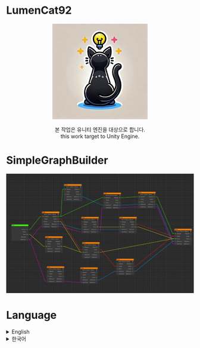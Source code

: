 # LumenCat92
<div align="center">

![LumenCat92.jpg](https://github.com/lumenCat92/SimpleGraphBuilder/blob/main/Image/LumenCat92.jpg)

본 작업은 유니티 엔진을 대상으로 합니다.  
this work target to Unity Engine.
</div>

# SimpleGraphBuilder
![Whatadis.jpg](https://github.com/lumenCat92/SimpleGraphBuilder/blob/main/Image/Whatadis.jpg)

# Language
<details>
<summary>English</summary>

# How Can Install This?

This supports installing packages through the Unity Package Manager using Git addresses.(Recommand)
![How_To_Install.gif](https://github.com/lumenCat92/SimpleGraphBuilder/blob/main/Image/How_To_Install.gif)

or U Can also just Download this to Assets Folder in your unity project.

# What is This?

![Whatadis.jpg](https://github.com/lumenCat92/SimpleGraphBuilder/blob/main/Image/Whatadis.jpg)
This tool allows you to effortlessly create graph structures based on your custom designs. You can easily define graphs, nodes, and the various connection types between those nodes.

# Where Can Use This?

To Every visualize connection between object to object.

# Why Should Use This?

There is a problem that working with object connections using tools like Excel is not intuitive.
This project aims to enable users to easily create graph structures and visualize object connections, and to make it easy to create other custom functions by understanding the structure of Node, NodeGraph, and NodeConnection.

# How to Use This?

1. Create a NodeGraph: 
    Go to "Create" -> "NodeGraph" -> "NodeGraph" to generate a new NodeGraph asset in your project.
![1_MakingGraph](https://github.com/lumenCat92/SimpleGraphBuilder/blob/main/Image/1_MakingGraph.gif)


2. Define Connection Types: 
    Create a Child NodeConnection class and use an enum to define the possible connection types between your nodes. (It is required to use enum instead of string for safe automation.)
![2_Open_NodeConnection.gif](https://github.com/lumenCat92/SimpleGraphBuilder/blob/main/Image/2_Open_NodeConnection.gif)

    (Refer to the sample code provided in this project).
![3_define_new_ConnectionType.gif](https://github.com/lumenCat92/SimpleGraphBuilder/blob/main/Image/3_define_new_ConnectionType.gif)


3. Create a Connection Type ScriptableObject: 
    Add your connection types to a ConnectionType ScriptableObject and assign it to your NodeGraph.
![4_make_newConnectionTypeObj.gif](https://github.com/lumenCat92/SimpleGraphBuilder/blob/main/Image/4_make_newConnectionTypeObj.gif)
    * Important: If you add new connection types that node dosent had, existing node connections using those types might be lost. (To protect critical data, the existing NodeGraph will copied.)
![5_regist_ConnectionType_to_NodeGraph.gif](https://github.com/lumenCat92/SimpleGraphBuilder/blob/main/Image/5_regist_ConnectionType_to_NodeGraph.gif)


5. Launch SimpleGraphBuilderView: 
    Access the SimpleGraphBuilderView from "Window" -> "UI Toolkit" -> "SimpleGraphBuilder".
![6_Open_SimpleGraphBuilder.gif](https://github.com/lumenCat92/SimpleGraphBuilder/blob/main/Image/6_Open_SimpleGraphBuilder.gif)


6. Select Your NodeGraph: 
    Choose the NodeGraph object within the SimpleGraphBuilder.
7. Create the Root Node: 
    Right-click and select "Create Root Node" (Nodes can only be deleted from within SimpleGraphBuilderView).
8. Create Additional Nodes: 
    Right-click and select "Create Node".
9. Make Connection Between Node: 
    you Can Connect Each Node By Drag & Drop From Any Node's In/OutPut Port.
![7_Make_Node.gif](https://github.com/lumenCat92/SimpleGraphBuilder/blob/main/Image/7_Make_Node.gif)


# Any Useful Function Provide?
1. When u Click the Node from SimpleGraphBuilder, it will highligt connected Node in Poject.
![Func1_Highlight.gif](https://github.com/lumenCat92/SimpleGraphBuilder/blob/main/Image/Func1_Highlight.gif)

2. When u Drag & Drop Object To objectField In Node In graphBuild, object will registed to connectionObj in Node.  
![Func2_Auto_Connect.gif](https://github.com/lumenCat92/SimpleGraphBuilder/blob/main/Image/Func2_Auto_Connect.gif)

3. it support to UnDo & ReDo (ctrl + z or ctrl + y)
![Func3_Un%26ReDo.gif](https://github.com/lumenCat92/SimpleGraphBuilder/blob/main/Image/Func3_Un%26ReDo.gif)

4. it provide finding path that target to root in 2 different way. 

```csharp
NodeGraph.FindPathWithMixConnectionType(Node currentNode, List<string> findConnectionType, ref List<List<Node>> pathNodes, ref List<Node> path, ref bool isPathDone, bool shouldDoneWithFirstFinding);
```
= This function will Return to find paths within the NodeGraph that contain a mixture of the connection types specified in findConnectionType.

```csharp
NodeGraph.FindPathWithEachConnectionType(Node currentNode, List<string> findConnectionType);
```
= This function will Return locate paths within the NodeGraph where each connection type from the findConnectionType list is used at least once along the path.(HighCost)
</details>

<details>
<summary>한국어</summary>

# 어떻게 설치하죠?

깃주소를 사용하여 유니티 패키지를 통해 설치 가능합니다.(추천)
![How_To_Install.gif](https://github.com/lumenCat92/SimpleGraphBuilder/blob/main/Image/How_To_Install.gif)

아니면 직접 다운로드해서 프로젝트의 Assets에 설치해도 됩니다.

# 용도는?

![Whatadis.jpg](https://github.com/lumenCat92/SimpleGraphBuilder/blob/main/Image/Whatadis.jpg)
오브젝트간의 연결을 시각화한 커스텀 그래프 구조를 만드는 것에 목표를 두고 있습니다.

# 어디에 쓰나요?

오브젝트간의 연결에 시각화가 필요한 모든 곳이라 정의할 수 있습니다.

# 왜 써야할까요?

오브젝트간의 연결을 엑셀과 같은 툴로 작업시 직관적이지 못하다는 문제가 있습니다.
해당 프로젝트는 사용자가 쉽게 그래프 구조를 생성하고 오브젝트간의 연결을 시각화 할 수 있게 하며, Node와 NodeGraph, NodeConnection 구조의 파악으로 다른 커스텀 기능을 쉽게 생성 가능합니다. 

# 어떻게 사용하나요?

1. NodeGraph 만들기: 
    유니티에서 "Create" -> "NodeGraph" -> "NodeGraph"를 통해 새로운 NodeGraph를 생성한다.
![1_MakingGraph](https://github.com/lumenCat92/SimpleGraphBuilder/blob/main/Image/1_MakingGraph.gif)


2. 새로운 자식 NodeConnection 클래스 생성: 
    노드간의 연결 타입을 나타낼 NodeConnection의 자식 클래스를 생성한다. (안전한 자동화를 위해 string대신 enum을 사용하도록 되어 있음) 
![2_Open_NodeConnection.gif](https://github.com/lumenCat92/SimpleGraphBuilder/blob/main/Image/2_Open_NodeConnection.gif)

    (샘플이 제공됨으로 참고해서 사용할 것)
![3_define_new_ConnectionType.gif](https://github.com/lumenCat92/SimpleGraphBuilder/blob/main/Image/3_define_new_ConnectionType.gif)


3. NodeConnection ScriptableOject 생성하고 연결하기: 
    새로 만든 NodeConnection ScriptableOject를 생성하고, 사용한 NodeGraph에 연결하기.
![4_make_newConnectionTypeObj.gif](https://github.com/lumenCat92/SimpleGraphBuilder/blob/main/Image/4_make_newConnectionTypeObj.gif)
    * 중요: NodeGraph에 있는 기존 Node들의 ConnectionType이, 새로운 NodeConnection에서 지원하지 않는다면, 해당 ConnectionType은 지워짐. (중요 데이터 방지를 위해, 기존 graph는 복사 됨.) 
![5_regist_ConnectionType_to_NodeGraph.gif](https://github.com/lumenCat92/SimpleGraphBuilder/blob/main/Image/5_regist_ConnectionType_to_NodeGraph.gif)


5. SimpleGraphBuilder 실행: 
    "Window" -> "UI Toolkit" -> "SimpleGraphBuilder"를 통해 SimpleGraphBuilder 접근하기.
![6_Open_SimpleGraphBuilder.gif](https://github.com/lumenCat92/SimpleGraphBuilder/blob/main/Image/6_Open_SimpleGraphBuilder.gif)


6. NodeGraph 선택: 
    SimpleGraphBuilder에서 만들어둔 NodeGraph선택.
7. Root Node 만들기: 
    왼클릭을 통해 "Create Root Node" 를 선택 (모든 노드는 SimpleGraphBuilder상에서만 지워짐).
8. 추가 Nodes 만들기: 
    왼클릭을 통해 "Create Node".
9. Node 연결하기: 
    각 노드의 입출력 포트들에서부터 드래그 앤 드롭으로 연결 할 수 있음
![7_Make_Node.gif](https://github.com/lumenCat92/SimpleGraphBuilder/blob/main/Image/7_Make_Node.gif)


# 제공되는 사용할 만한 기능이 있나요?
1. SimpleGraphBuilder상의 Node클릭시, 해당 노드가 프로젝트에서 하이라이트 됩니다.
![Func1_Highlight.gif](https://github.com/lumenCat92/SimpleGraphBuilder/blob/main/Image/Func1_Highlight.gif)

2. GraphBuild의 각 노드 안에 있는 objectField에 Object를 넣을 경우 각 노드의 ConnectedObj에 자동으로 등록됩니다.  
![Func2_Auto_Connect.gif](https://github.com/lumenCat92/SimpleGraphBuilder/blob/main/Image/Func2_Auto_Connect.gif)

3. UnDo & ReDo 지원하고...(ctrl + z or ctrl + y)
![Func3_Un%26ReDo.gif](https://github.com/lumenCat92/SimpleGraphBuilder/blob/main/Image/Func3_Un%26ReDo.gif)

4. 타겟 오브젝트로부터 root Node까지의 2가지 길찾기를 지원합니다. 

```csharp
NodeGraph.FindPathWithMixConnectionType(Node currentNode, List<string> findConnectionType, ref List<List<Node>> pathNodes, ref List<Node> path, ref bool isPathDone, bool shouldDoneWithFirstFinding);
```
= findConnectionType에 지정된 모든 연결을 혼합한 경로를 찾음.

```csharp
NodeGraph.FindPathWithEachConnectionType(Node currentNode, List<string> findConnectionType);
```
= findConnectionType에 지정된 각각의 연결들에 대한 경로를 찾음.
</details>